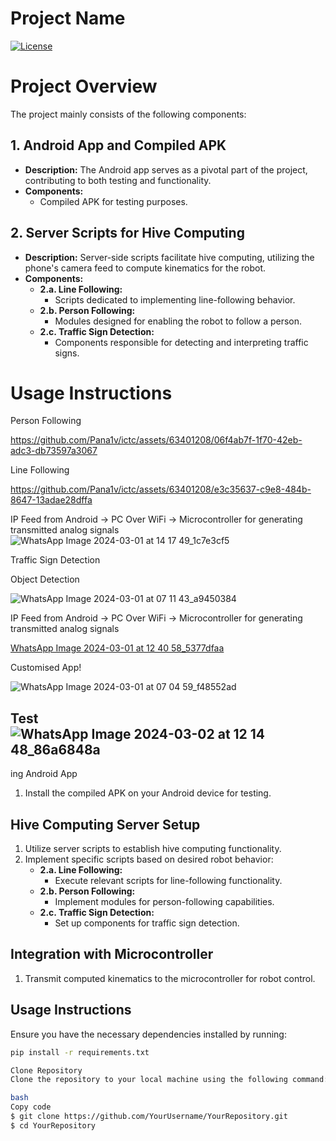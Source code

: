 # Project Name

[![License](https://img.shields.io/badge/license-MIT-blue.svg)](LICENSE)

# Project Overview

The project mainly consists of the following components:

## 1. Android App and Compiled APK
- **Description:** The Android app serves as a pivotal part of the project, contributing to both testing and functionality.
- **Components:**
  - Compiled APK for testing purposes.

## 2. Server Scripts for Hive Computing
- **Description:** Server-side scripts facilitate hive computing, utilizing the phone's camera feed to compute kinematics for the robot.
- **Components:**
  - **2.a. Line Following:**
    - Scripts dedicated to implementing line-following behavior.
  - **2.b. Person Following:**
    - Modules designed for enabling the robot to follow a person.
  - **2.c. Traffic Sign Detection:**
    - Components responsible for detecting and interpreting traffic signs.


# Usage Instructions

Person Following

https://github.com/Pana1v/ictc/assets/63401208/06f4ab7f-1f70-42eb-adc3-db73597a3067

Line Following

https://github.com/Pana1v/ictc/assets/63401208/e3c35637-c9e8-484b-8647-13adae28dffa

IP Feed from Android -> PC Over WiFi -> Microcontroller for generating transmitted analog signals
![WhatsApp Image 2024-03-01 at 14 17 49_1c7e3cf5](https://github.com/Pana1v/ictc/assets/63401208/cf725798-0a5f-4a4f-ae2e-bd12c38871b8)

Traffic Sign Detection

Object Detection 

![WhatsApp Image 2024-03-01 at 07 11 43_a9450384](https://github.com/Pana1v/ictc/assets/63401208/d2166b8a-04e5-49f0-b7de-a0d10abf122e)

IP Feed from Android -> PC Over WiFi -> Microcontroller for generating transmitted analog signals

[WhatsApp Image 2024-03-01 at 12 40 58_5377dfaa](https://github.com/Pana1v/ictc/assets/63401208/65a9f68b-1472-4193-a1f6-f22ac8050d16)

Customised App!

![WhatsApp Image 2024-03-01 at 07 04 59_f48552ad](https://github.com/Pana1v/ictc/assets/63401208/00f813e2-d4c3-480e-b479-9fd1bd4ef31b)


## Test![WhatsApp Image 2024-03-02 at 12 14 48_86a6848a](https://github.com/Pana1v/ictc/assets/63401208/b17356ed-fb88-4738-8a00-439f6b86f8b1)
ing Android App
1. Install the compiled APK on your Android device for testing.

## Hive Computing Server Setup
1. Utilize server scripts to establish hive computing functionality.
2. Implement specific scripts based on desired robot behavior:
   - **2.a. Line Following:**
     - Execute relevant scripts for line-following functionality.
   - **2.b. Person Following:**
     - Implement modules for person-following capabilities.
   - **2.c. Traffic Sign Detection:**
     - Set up components for traffic sign detection.

## Integration with Microcontroller
1. Transmit computed kinematics to the microcontroller for robot control.

## Usage Instructions

Ensure you have the necessary dependencies installed by running:

```bash
pip install -r requirements.txt

Clone Repository
Clone the repository to your local machine using the following command:

bash
Copy code
$ git clone https://github.com/YourUsername/YourRepository.git
$ cd YourRepository
